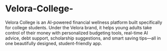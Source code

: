 # Velora-College-
Velora College is an AI-powered financial wellness platform built specifically for college students. Under the Velora brand, it helps young adults take control of their money with personalized budgeting tools, real-time AI advice, debt support, scholarship suggestions, and smart saving tips—all in one beautifully designed, student-friendly app.
